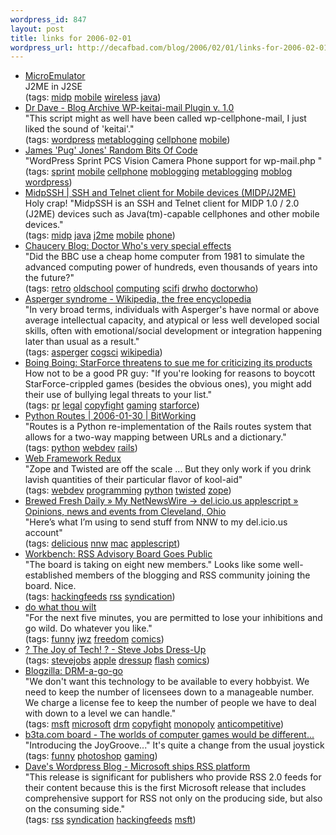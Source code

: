 ```yaml
--- 
wordpress_id: 847
layout: post
title: links for 2006-02-01
wordpress_url: http://decafbad.com/blog/2006/02/01/links-for-2006-02-01
---
```

<ul class="delicious">
	<li>
		<div class="delicious-link"><a href="http://www.barteo.net/microemulator/">MicroEmulator</a></div>
		<div class="delicious-extended">J2ME in J2SE</div>
		<div class="delicious-tags">(tags: <a href="http://del.icio.us/deusx/midp">midp</a> <a href="http://del.icio.us/deusx/mobile">mobile</a> <a href="http://del.icio.us/deusx/wireless">wireless</a> <a href="http://del.icio.us/deusx/java">java</a>)</div>
	</li>
	<li>
		<div class="delicious-link"><a href="http://unknowngenius.com/blog/archives/2004/08/23/wp-keitai-mail-plugin-v-10/">Dr Dave - Blog Archive  WP-keitai-mail Plugin v. 1.0</a></div>
		<div class="delicious-extended">"This script might as well have been called wp-cellphone-mail, I just liked the sound of 'keitai'."</div>
		<div class="delicious-tags">(tags: <a href="http://del.icio.us/deusx/wordpress">wordpress</a> <a href="http://del.icio.us/deusx/metablogging">metablogging</a> <a href="http://del.icio.us/deusx/cellphone">cellphone</a> <a href="http://del.icio.us/deusx/mobile">mobile</a>)</div>
	</li>
	<li>
		<div class="delicious-link"><a href="http://www.cise.ufl.edu/~jcjones/src/">James 'Pug' Jones' Random Bits Of Code</a></div>
		<div class="delicious-extended">"WordPress Sprint PCS Vision Camera Phone support for wp-mail.php "</div>
		<div class="delicious-tags">(tags: <a href="http://del.icio.us/deusx/sprint">sprint</a> <a href="http://del.icio.us/deusx/mobile">mobile</a> <a href="http://del.icio.us/deusx/cellphone">cellphone</a> <a href="http://del.icio.us/deusx/moblogging">moblogging</a> <a href="http://del.icio.us/deusx/metablogging">metablogging</a> <a href="http://del.icio.us/deusx/moblog">moblog</a> <a href="http://del.icio.us/deusx/wordpress">wordpress</a>)</div>
	</li>
	<li>
		<div class="delicious-link"><a href="http://www.xk72.com/midpssh/index.php">MidpSSH | SSH and Telnet client for Mobile devices (MIDP/J2ME)</a></div>
		<div class="delicious-extended">Holy crap!  "MidpSSH is an SSH and Telnet client for MIDP 1.0 / 2.0 (J2ME) devices such as Java(tm)-capable cellphones and other mobile devices."</div>
		<div class="delicious-tags">(tags: <a href="http://del.icio.us/deusx/midp">midp</a> <a href="http://del.icio.us/deusx/java">java</a> <a href="http://del.icio.us/deusx/j2me">j2me</a> <a href="http://del.icio.us/deusx/mobile">mobile</a> <a href="http://del.icio.us/deusx/phone">phone</a>)</div>
	</li>
	<li>
		<div class="delicious-link"><a href="http://blog.chaucery.com/archives/2006/01/doctor_whos_very_special_effec.html">Chaucery Blog: Doctor Who's very special effects</a></div>
		<div class="delicious-extended">"Did the BBC use a cheap home computer from 1981 to simulate the advanced computing power of hundreds, even thousands of years into the future?"</div>
		<div class="delicious-tags">(tags: <a href="http://del.icio.us/deusx/retro">retro</a> <a href="http://del.icio.us/deusx/oldschool">oldschool</a> <a href="http://del.icio.us/deusx/computing">computing</a> <a href="http://del.icio.us/deusx/scifi">scifi</a> <a href="http://del.icio.us/deusx/drwho">drwho</a> <a href="http://del.icio.us/deusx/doctorwho">doctorwho</a>)</div>
	</li>
	<li>
		<div class="delicious-link"><a href="http://en.wikipedia.org/wiki/Asperger_syndrome">Asperger syndrome - Wikipedia, the free encyclopedia</a></div>
		<div class="delicious-extended">"In very broad terms, individuals with Asperger's have normal or above average intellectual capacity, and atypical or less well developed social skills, often with emotional/social development or integration happening later than usual as a result."</div>
		<div class="delicious-tags">(tags: <a href="http://del.icio.us/deusx/asperger">asperger</a> <a href="http://del.icio.us/deusx/cogsci">cogsci</a> <a href="http://del.icio.us/deusx/wikipedia">wikipedia</a>)</div>
	</li>
	<li>
		<div class="delicious-link"><a href="http://www.boingboing.net/2006/01/31/starforce_threatens_.html">Boing Boing: StarForce threatens to sue me for criticizing its products</a></div>
		<div class="delicious-extended">How not to be a good PR guy: "If you're looking for reasons to boycott StarForce-crippled games (besides the obvious ones), you might add their use of bullying legal threats to your list."</div>
		<div class="delicious-tags">(tags: <a href="http://del.icio.us/deusx/pr">pr</a> <a href="http://del.icio.us/deusx/legal">legal</a> <a href="http://del.icio.us/deusx/copyfight">copyfight</a> <a href="http://del.icio.us/deusx/gaming">gaming</a> <a href="http://del.icio.us/deusx/starforce">starforce</a>)</div>
	</li>
	<li>
		<div class="delicious-link"><a href="http://bitworking.org/news/Python_Routes">Python Routes | 2006-01-30 | BitWorking</a></div>
		<div class="delicious-extended">"Routes is a Python re-implementation of the Rails routes system that allows for a two-way mapping between URLs and a dictionary."</div>
		<div class="delicious-tags">(tags: <a href="http://del.icio.us/deusx/python">python</a> <a href="http://del.icio.us/deusx/webdev">webdev</a> <a href="http://del.icio.us/deusx/rails">rails</a>)</div>
	</li>
	<li>
		<div class="delicious-link"><a href="http://www.artima.com/weblogs/viewpost.jsp?thread=146503">Web Framework Redux</a></div>
		<div class="delicious-extended">"Zope and Twisted are off the scale ... But they only work if you drink lavish quantities of their particular flavor of kool-aid"</div>
		<div class="delicious-tags">(tags: <a href="http://del.icio.us/deusx/webdev">webdev</a> <a href="http://del.icio.us/deusx/programming">programming</a> <a href="http://del.icio.us/deusx/python">python</a> <a href="http://del.icio.us/deusx/twisted">twisted</a> <a href="http://del.icio.us/deusx/zope">zope</a>)</div>
	</li>
	<li>
		<div class="delicious-link"><a href="http://www.brewedfreshdaily.com/2006/01/29/my-netnewswire-delicious-applescript/">Brewed Fresh Daily » My NetNewsWire -> del.icio.us applescript » Opinions, news and events from Cleveland, Ohio</a></div>
		<div class="delicious-extended">"Here’s what I’m using to send stuff from NNW to my del.icio.us account"</div>
		<div class="delicious-tags">(tags: <a href="http://del.icio.us/deusx/delicious">delicious</a> <a href="http://del.icio.us/deusx/nnw">nnw</a> <a href="http://del.icio.us/deusx/mac">mac</a> <a href="http://del.icio.us/deusx/applescript">applescript</a>)</div>
	</li>
	<li>
		<div class="delicious-link"><a href="http://www.cadenhead.org/workbench/news/2851/rss-advisory-board-goes-public">Workbench: RSS Advisory Board Goes Public</a></div>
		<div class="delicious-extended">"The board is taking on eight new members."  Looks like some well-established members of the blogging and RSS community joining the board.  Nice.</div>
		<div class="delicious-tags">(tags: <a href="http://del.icio.us/deusx/hackingfeeds">hackingfeeds</a> <a href="http://del.icio.us/deusx/rss">rss</a> <a href="http://del.icio.us/deusx/syndication">syndication</a>)</div>
	</li>
	<li>
		<div class="delicious-link"><a href="http://www.jwz.org/gruntle/freedom.html">do what thou wilt</a></div>
		<div class="delicious-extended">"For the next five minutes, you are permitted to lose your inhibitions and go wild. Do whatever you like."</div>
		<div class="delicious-tags">(tags: <a href="http://del.icio.us/deusx/funny">funny</a> <a href="http://del.icio.us/deusx/jwz">jwz</a> <a href="http://del.icio.us/deusx/freedom">freedom</a> <a href="http://del.icio.us/deusx/comics">comics</a>)</div>
	</li>
	<li>
		<div class="delicious-link"><a href="http://www.geekculture.com/joyoftech/joyarchives/692flash.html">? The Joy of Tech! ? - Steve Jobs Dress-Up</a></div>
		<div class="delicious-tags">(tags: <a href="http://del.icio.us/deusx/stevejobs">stevejobs</a> <a href="http://del.icio.us/deusx/apple">apple</a> <a href="http://del.icio.us/deusx/dressup">dressup</a> <a href="http://del.icio.us/deusx/flash">flash</a> <a href="http://del.icio.us/deusx/comics">comics</a>)</div>
	</li>
	<li>
		<div class="delicious-link"><a href="http://dooooooom.blogspot.com/2006/01/drm-go-go.html">Blogzilla: DRM-a-go-go</a></div>
		<div class="delicious-extended">"We don't want this technology to be available to every hobbyist. We need to keep the number of licensees down to a manageable number. We charge a license fee to keep the number of people we have to deal with down to a level we can handle."</div>
		<div class="delicious-tags">(tags: <a href="http://del.icio.us/deusx/msft">msft</a> <a href="http://del.icio.us/deusx/microsoft">microsoft</a> <a href="http://del.icio.us/deusx/drm">drm</a> <a href="http://del.icio.us/deusx/copyfight">copyfight</a> <a href="http://del.icio.us/deusx/monopoly">monopoly</a> <a href="http://del.icio.us/deusx/anticompetitive">anticompetitive</a>)</div>
	</li>
	<li>
		<div class="delicious-link"><a href="http://www.b3ta.com/board/5597348">b3ta.com board - The worlds of computer games would be different...</a></div>
		<div class="delicious-extended">"Introducing the JoyGroove..."  It's quite a change from the usual joystick</div>
		<div class="delicious-tags">(tags: <a href="http://del.icio.us/deusx/funny">funny</a> <a href="http://del.icio.us/deusx/photoshop">photoshop</a> <a href="http://del.icio.us/deusx/gaming">gaming</a>)</div>
	</li>
	<li>
		<div class="delicious-link"><a href="http://scripting.wordpress.com/2006/01/31/microsoft-ships-rss-enabled-software-and-platform/">Dave's Wordpress Blog - Microsoft ships RSS platform</a></div>
		<div class="delicious-extended">"This release is significant for publishers who provide RSS 2.0 feeds for their content because this is the first Microsoft release that includes comprehensive support for RSS not only on the producing side, but also on the consuming side."</div>
		<div class="delicious-tags">(tags: <a href="http://del.icio.us/deusx/rss">rss</a> <a href="http://del.icio.us/deusx/syndication">syndication</a> <a href="http://del.icio.us/deusx/hackingfeeds">hackingfeeds</a> <a href="http://del.icio.us/deusx/msft">msft</a>)</div>
	</li>
</ul>
